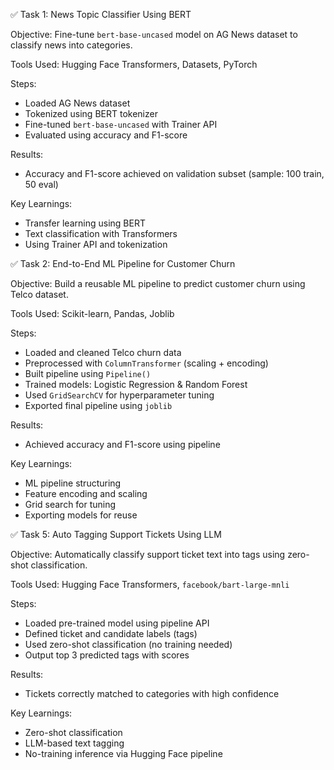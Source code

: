 ✅ Task 1: News Topic Classifier Using BERT

Objective: Fine-tune `bert-base-uncased` model on AG News dataset to classify news into categories.

Tools Used: Hugging Face Transformers, Datasets, PyTorch

Steps:
- Loaded AG News dataset
- Tokenized using BERT tokenizer
- Fine-tuned `bert-base-uncased` with Trainer API
- Evaluated using accuracy and F1-score

Results:
- Accuracy and F1-score achieved on validation subset (sample: 100 train, 50 eval)

Key Learnings:
- Transfer learning using BERT
- Text classification with Transformers
- Using Trainer API and tokenization

✅ Task 2: End-to-End ML Pipeline for Customer Churn

Objective: Build a reusable ML pipeline to predict customer churn using Telco dataset.

Tools Used: Scikit-learn, Pandas, Joblib

Steps:
- Loaded and cleaned Telco churn data
- Preprocessed with `ColumnTransformer` (scaling + encoding)
- Built pipeline using `Pipeline()`
- Trained models: Logistic Regression & Random Forest
- Used `GridSearchCV` for hyperparameter tuning
- Exported final pipeline using `joblib`

Results:
- Achieved accuracy and F1-score using pipeline

Key Learnings:
- ML pipeline structuring
- Feature encoding and scaling
- Grid search for tuning
- Exporting models for reuse

✅ Task 5: Auto Tagging Support Tickets Using LLM

Objective: Automatically classify support ticket text into tags using zero-shot classification.

Tools Used: Hugging Face Transformers, `facebook/bart-large-mnli`

Steps:
- Loaded pre-trained model using pipeline API
- Defined ticket and candidate labels (tags)
- Used zero-shot classification (no training needed)
- Output top 3 predicted tags with scores

Results:
- Tickets correctly matched to categories with high confidence

Key Learnings:
- Zero-shot classification
- LLM-based text tagging
- No-training inference via Hugging Face pipeline
